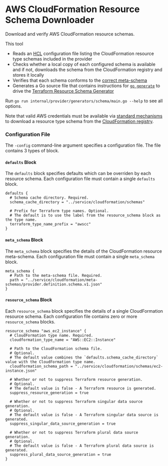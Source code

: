 # AWS CloudFormation Resource Schema Downloader

Download and verify AWS CloudFormation resource schemas.

This tool

* Reads an [HCL](https://github.com/hashicorp/hcl) configuration file listing the CloudFormation resource type schemas included in the provider
* Checks whether a local copy of each configured schema is available and if not, downloads the schema from the CloudFormation registry and stores it locally
* Verifies that each schema conforms to the [correct meta-schema](https://github.com/aws-cloudformation/cloudformation-cli/blob/master/src/rpdk/core/data/schema/provider.definition.schema.v1.json)
* Generates a Go source file that contains instructions for [`go generate`](https://blog.golang.org/generate) to drive the [Terraform Resource Schema Generator](../resource/README.md)

Run `go run internal/provider/generators/schema/main.go --help` to see all options.

Note that valid AWS credentials must be available via [standard mechanisms](https://docs.aws.amazon.com/sdkref/latest/guide/environment-variables.html) to download a resource type schema from the [CloudFormation registry](https://docs.aws.amazon.com/AWSCloudFormation/latest/UserGuide/registry-public.html).

### Configuration File

The `-config` command-line argument specifies a configuration file.
The file contains 3 types of block.

#### `defaults` Block

The `defaults` block specifies defaults which can be overriden by each resource schema.
Each configuration file must contain a single `defaults` block.

```hcl
defaults {
  # Schema cache directory. Required.
  schema_cache_directory = "../service/cloudformation/schemas"

  # Prefix for Terraform type names. Optional.
  # The default is to use the label from the resource_schema block as the type name.
  terraform_type_name_prefix = "awscc"
}
```

#### `meta_schema` Block

The `meta_schema` block specifies the details of the CloudFormation resource meta-schema.
Each configuration file must contain a single `meta_schema` block.

```hcl
meta_schema {
  # Path to the meta-schema file. Required.
  path = "../service/cloudformation/meta-schemas/provider.definition.schema.v1.json"
}
```

#### `resource_schema` Block

Each `resource_schema` block specifies the details of a single CloudFormation resource schema.
Each configuration file contains zero or more `resource_schema` blocks.

```hcl
resource_schema "aws_ec2_instance" {
  # CloudFormation type name. Required.
  cloudformation_type_name = "AWS::EC2::Instance"

  # Path to the CloudFormation schema file.
  # Optional.
  # The default value combines the `defaults.schema_cache_directory` value with the CloudFormation type name.
  cloudformation_schema_path = "../service/cloudformation/schemas/ec2-instance.json"

  # Whether or not to suppress Terraform resource generation.
  # Optional.
  # The default value is false - A Terraform resource is generated.
  suppress_resource_generation = true

  # Whether or not to suppress Terraform singular data source generation.
  # Optional.
  # The default value is false - A Terraform singular data source is generated.
  suppress_singular_data_source_generation = true

  # Whether or not to suppress Terraform plural data source generation.
  # Optional.
  # The default value is false - A Terraform plural data source is generated.
  suppress_plural_data_source_generation = true
}
```
